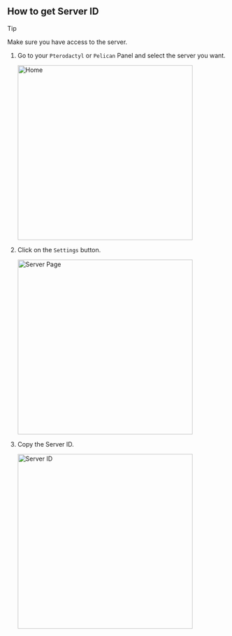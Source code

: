 ## How to get Server ID
> [!TIP]
> Make sure you have access to the server.

1. Go to your `Pterodactyl` or `Pelican` Panel and select the server you want.

    <img alt="Home" src="https://usercontent.catto.pictures/hirzi/169c3b74-d1aa-4e1a-b3ee-3e1bb6ca3cfa.png" width="400"/>

2. Click on the `Settings` button.

    <img alt="Server Page" src="https://usercontent.catto.pictures/hirzi/d859f74a-a386-4791-8cda-6cf8466012d1.png" width="400"/>

3. Copy the Server ID.

    <img alt="Server ID" src="https://usercontent.catto.pictures/hirzi/c4f50dff-cc75-4874-bb2e-9826dcdc6410.png" width="400"/>
